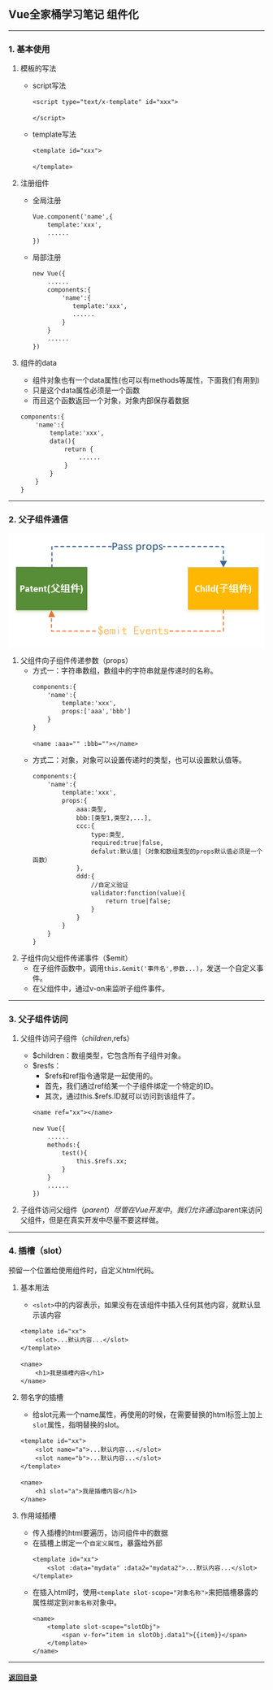 ## Vue全家桶学习笔记 组件化
---
### 1. 基本使用

1. 模板的写法
    + script写法  
        ```
        <script type="text/x-template" id="xxx">
        
        </script>
        ```
    + template写法  
        ```
        <template id="xxx">

        </template>
        ```

2. 注册组件  
    + 全局注册      
        ```
        Vue.component('name',{
            template:'xxx',
            ......
        })
        ```
    + 局部注册  
        ```
        new Vue({
            ......
            components:{
                'name':{
                   template:'xxx',
                   ...... 
                }
            }
            ......
        })
        ```

3. 组件的data  
    + 组件对象也有一个data属性(也可以有methods等属性，下面我们有用到)
    + 只是这个data属性必须是一个函数
    + 而且这个函数返回一个对象，对象内部保存着数据
    ```
    components:{
        'name':{
            template:'xxx',
            data(){
                return {
                    ......
                }
            } 
        }
    }
    ```

---
### 2. 父子组件通信  

![props和emit](./image/propsemit.png)

1. 父组件向子组件传递参数（props）
    + 方式一：字符串数组，数组中的字符串就是传递时的名称。
        ```
        components:{
            'name':{
                template:'xxx',
                props:['aaa','bbb']
            }
        }

        <name :aaa="" :bbb=""></name>
        ```
    + 方式二：对象，对象可以设置传递时的类型，也可以设置默认值等。
        ```
        components:{
            'name':{
                template:'xxx',
                props:{
                    aaa:类型,
                    bbb:[类型1,类型2,...],
                    ccc:{
                        type:类型,
                        required:true|false,
                        defalut:默认值|（对象和数组类型的props默认值必须是一个函数）
                    },
                    ddd:{
                        //自定义验证
                        validator:function(value){
                            return true|false;
                        }
                    }
                }
            }
        }
        ```
2. 子组件向父组件传递事件（$emit）  
    + 在子组件函数中，调用`this.&emit('事件名',参数...)`，发送一个自定义事件。
    + 在父组件中，通过v-on来监听子组件事件。

---
### 3. 父子组件访问 

1. 父组件访问子组件（$children,$refs）

    + $children：数组类型，它包含所有子组件对象。
    + $resfs：
        + $refs和ref指令通常是一起使用的。
        + 首先，我们通过ref给某一个子组件绑定一个特定的ID。
        + 其次，通过this.$refs.ID就可以访问到该组件了。
        ```
        <name ref="xx"></name>

        new Vue({
            ......
            methods:{
                test(){
                    this.$refs.xx;
                }
            }
            ......
        })
        ```
2. 子组件访问父组件（$parent）  
    尽管在Vue开发中，我们允许通过$parent来访问父组件，但是在真实开发中尽量不要这样做。

---
### 4. 插槽（slot）  
预留一个位置给使用组件时，自定义html代码。
1. 基本用法   
    + `<slot>`中的内容表示，如果没有在该组件中插入任何其他内容，就默认显示该内容
    ```
    <template id="xx">
        <slot>...默认内容...</slot>
    </template>

    <name>
        <h1>我是插槽内容</h1>
    </name>
    ```
2. 带名字的插槽  
    + 给slot元素一个name属性，再使用的时候，在需要替换的html标签上加上`slot`属性，指明替换的slot。
    ```
    <template id="xx">
        <slot name="a">...默认内容...</slot>
        <slot name="b">...默认内容...</slot>
    </template>

    <name>
        <h1 slot="a">我是插槽内容</h1>
    </name>
    ```

3. 作用域插槽   
    + 传入插槽的html要遍历，访问组件中的数据
    + 在插槽上绑定一个`自定义属性`，暴露给外部
        ```
        <template id="xx">
            <slot :data="mydata" :data2="mydata2">...默认内容...</slot>
        </template>
        ```
    + 在插入html时，使用`<template slot-scope="对象名称">`来把插槽暴露的属性绑定到`对象名称`对象中。
        ```
        <name>
            <template slot-scope="slotObj">
                <span v-for="item in slotObj.data1">{{item}}</span>
            </template>
        </name>
        ```

---

#### [返回目录](./)
